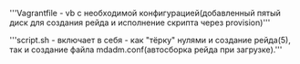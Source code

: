 '''Vagrantfile - vb с необходимой конфигурацией(добавленный пятый диск для создания рейда и исполнение скрипта через provision)'''

'''script.sh - включает в себя - как "тёрку" нулями и создание рейда(5), так и создание файла mdadm.conf(автосборка рейда при загрузке).'''
